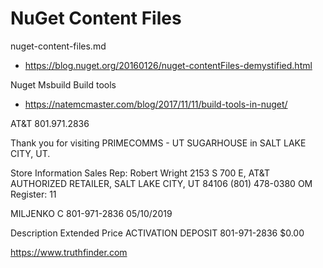 # NuGet Content Files

nuget-content-files.md

*   https://blog.nuget.org/20160126/nuget-contentFiles-demystified.html







Nuget Msbuild Build tools

*   https://natemcmaster.com/blog/2017/11/11/build-tools-in-nuget/






AT&T
801.971.2836

Thank you for visiting PRIMECOMMS - UT SUGARHOUSE in SALT LAKE CITY, UT.

Store Information
Sales Rep: Robert Wright
2153 S 700 E, AT&T AUTHORIZED RETAILER, SALT LAKE CITY, UT 84106
(801) 478-0380
OM Register: 11

MILJENKO C 801-971-2836
05/10/2019

Description 	Extended Price
ACTIVATION DEPOSIT 801-971-2836
	$0.00


https://www.truthfinder.com

